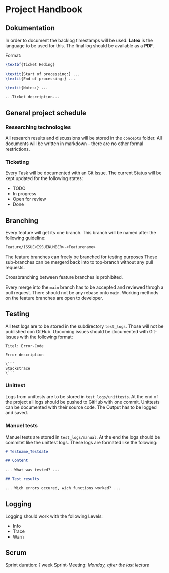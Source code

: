 # Project Handbook

## Dokumentation

In order to document the backlog timestamps will be used.
**Latex** is the language to be used for this.
The final log should be available as a **PDF**.

Format:

```latex
\textbf{Ticket Heding}

\textit{Start of processing:} ...
\textit{End of processing:} ...

\textit{Notes:} ...

...Ticket description...
```

## General project schedule

### Researching technologies

All research results and discussions will be stored in the `concepts` folder.
All documents will be written in markdown - there are no other formal restrictions.

### Ticketing

Every Task will be documented with an Git Issue.
The current Status will be kept updated for the following states:

- TODO
- In progress
- Open for review
- Done

## Branching

Every feature will get its one branch.
This branch will be named after the following guideline:

```
Feature/ISSUE<ISSUENUMBER>-<Featurename>
```

The feature branches can freely be branched for testing purposes
These sub-branches can be mergerd back into to top-branch without any pull requests.

Crossbranching between feature branches is prohibited.

Every merge into the `main` branch has to be accepted and reviewed throgh a pull request.
There should not be any rebase onto `main`.
Working methods on the feature branches are open to developer.

## Testing

All test logs are to be stored in the subdirectory `test_logs`.
Those will not be published oon GitHub.
Upcoming issues should be documented with Git-Issues with the following format:

````
Titel: Error-Code

Error description

\```
Stackstrace
\```

````

### Unittest

Logs from unittests are to be stored in `test_logs/unittests`.
At the end of the project all logs should be pushed to GitHub with one commit.
Unittests can be documented with their source code.
The Output has to be logged and saved.

### Manuel tests

Manuel tests are stored in `test_logs/manual`.
At the end the logs should be commitet like the unittest logs.
These logs are formated like the folowing:

```markdown
# Testname_Testdate

## Content

... What was tested? ...

## Test results

... Wich errors occured, wich functions worked? ...
```

## Logging

Logging should work with the following Levels:

- Info
- Trace
- Warn

## Scrum

Sprint duration: _1_ week
Sprint-Meeting: _Monday, after the last lecture_
